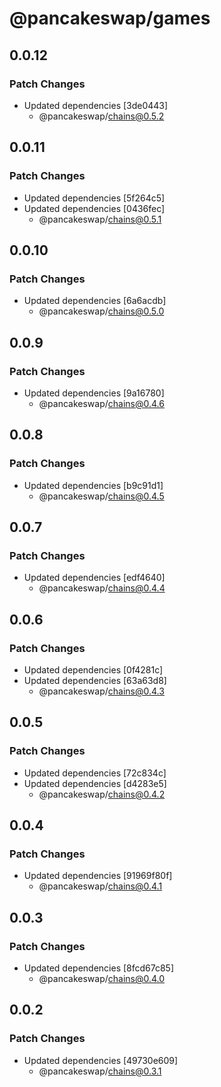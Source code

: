 # @pancakeswap/games

## 0.0.12

### Patch Changes

- Updated dependencies [3de0443]
  - @pancakeswap/chains@0.5.2

## 0.0.11

### Patch Changes

- Updated dependencies [5f264c5]
- Updated dependencies [0436fec]
  - @pancakeswap/chains@0.5.1

## 0.0.10

### Patch Changes

- Updated dependencies [6a6acdb]
  - @pancakeswap/chains@0.5.0

## 0.0.9

### Patch Changes

- Updated dependencies [9a16780]
  - @pancakeswap/chains@0.4.6

## 0.0.8

### Patch Changes

- Updated dependencies [b9c91d1]
  - @pancakeswap/chains@0.4.5

## 0.0.7

### Patch Changes

- Updated dependencies [edf4640]
  - @pancakeswap/chains@0.4.4

## 0.0.6

### Patch Changes

- Updated dependencies [0f4281c]
- Updated dependencies [63a63d8]
  - @pancakeswap/chains@0.4.3

## 0.0.5

### Patch Changes

- Updated dependencies [72c834c]
- Updated dependencies [d4283e5]
  - @pancakeswap/chains@0.4.2

## 0.0.4

### Patch Changes

- Updated dependencies [91969f80f]
  - @pancakeswap/chains@0.4.1

## 0.0.3

### Patch Changes

- Updated dependencies [8fcd67c85]
  - @pancakeswap/chains@0.4.0

## 0.0.2

### Patch Changes

- Updated dependencies [49730e609]
  - @pancakeswap/chains@0.3.1
